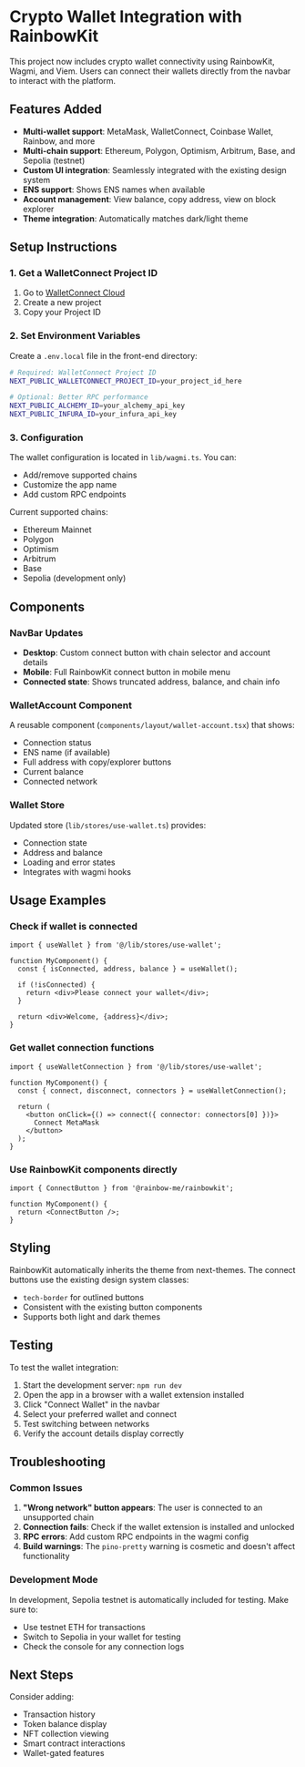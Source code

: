 # Crypto Wallet Integration with RainbowKit

This project now includes crypto wallet connectivity using RainbowKit, Wagmi, and Viem. Users can connect their wallets directly from the navbar to interact with the platform.

## Features Added

- **Multi-wallet support**: MetaMask, WalletConnect, Coinbase Wallet, Rainbow, and more
- **Multi-chain support**: Ethereum, Polygon, Optimism, Arbitrum, Base, and Sepolia (testnet)
- **Custom UI integration**: Seamlessly integrated with the existing design system
- **ENS support**: Shows ENS names when available
- **Account management**: View balance, copy address, view on block explorer
- **Theme integration**: Automatically matches dark/light theme

## Setup Instructions

### 1. Get a WalletConnect Project ID

1. Go to [WalletConnect Cloud](https://cloud.walletconnect.com)
2. Create a new project
3. Copy your Project ID

### 2. Set Environment Variables

Create a `.env.local` file in the front-end directory:

```bash
# Required: WalletConnect Project ID
NEXT_PUBLIC_WALLETCONNECT_PROJECT_ID=your_project_id_here

# Optional: Better RPC performance
NEXT_PUBLIC_ALCHEMY_ID=your_alchemy_api_key
NEXT_PUBLIC_INFURA_ID=your_infura_api_key
```

### 3. Configuration

The wallet configuration is located in `lib/wagmi.ts`. You can:

- Add/remove supported chains
- Customize the app name
- Add custom RPC endpoints

Current supported chains:
- Ethereum Mainnet
- Polygon
- Optimism
- Arbitrum
- Base
- Sepolia (development only)

## Components

### NavBar Updates
- **Desktop**: Custom connect button with chain selector and account details
- **Mobile**: Full RainbowKit connect button in mobile menu
- **Connected state**: Shows truncated address, balance, and chain info

### WalletAccount Component
A reusable component (`components/layout/wallet-account.tsx`) that shows:
- Connection status
- ENS name (if available)
- Full address with copy/explorer buttons
- Current balance
- Connected network

### Wallet Store
Updated store (`lib/stores/use-wallet.ts`) provides:
- Connection state
- Address and balance
- Loading and error states
- Integrates with wagmi hooks

## Usage Examples

### Check if wallet is connected
```tsx
import { useWallet } from '@/lib/stores/use-wallet';

function MyComponent() {
  const { isConnected, address, balance } = useWallet();
  
  if (!isConnected) {
    return <div>Please connect your wallet</div>;
  }
  
  return <div>Welcome, {address}</div>;
}
```

### Get wallet connection functions
```tsx
import { useWalletConnection } from '@/lib/stores/use-wallet';

function MyComponent() {
  const { connect, disconnect, connectors } = useWalletConnection();
  
  return (
    <button onClick={() => connect({ connector: connectors[0] })}>
      Connect MetaMask
    </button>
  );
}
```

### Use RainbowKit components directly
```tsx
import { ConnectButton } from '@rainbow-me/rainbowkit';

function MyComponent() {
  return <ConnectButton />;
}
```

## Styling

RainbowKit automatically inherits the theme from next-themes. The connect buttons use the existing design system classes:
- `tech-border` for outlined buttons
- Consistent with the existing button components
- Supports both light and dark themes

## Testing

To test the wallet integration:

1. Start the development server: `npm run dev`
2. Open the app in a browser with a wallet extension installed
3. Click "Connect Wallet" in the navbar
4. Select your preferred wallet and connect
5. Test switching between networks
6. Verify the account details display correctly

## Troubleshooting

### Common Issues

1. **"Wrong network" button appears**: The user is connected to an unsupported chain
2. **Connection fails**: Check if the wallet extension is installed and unlocked
3. **RPC errors**: Add custom RPC endpoints in the wagmi config
4. **Build warnings**: The `pino-pretty` warning is cosmetic and doesn't affect functionality

### Development Mode

In development, Sepolia testnet is automatically included for testing. Make sure to:
- Use testnet ETH for transactions
- Switch to Sepolia in your wallet for testing
- Check the console for any connection logs

## Next Steps

Consider adding:
- Transaction history
- Token balance display
- NFT collection viewing
- Smart contract interactions
- Wallet-gated features 
